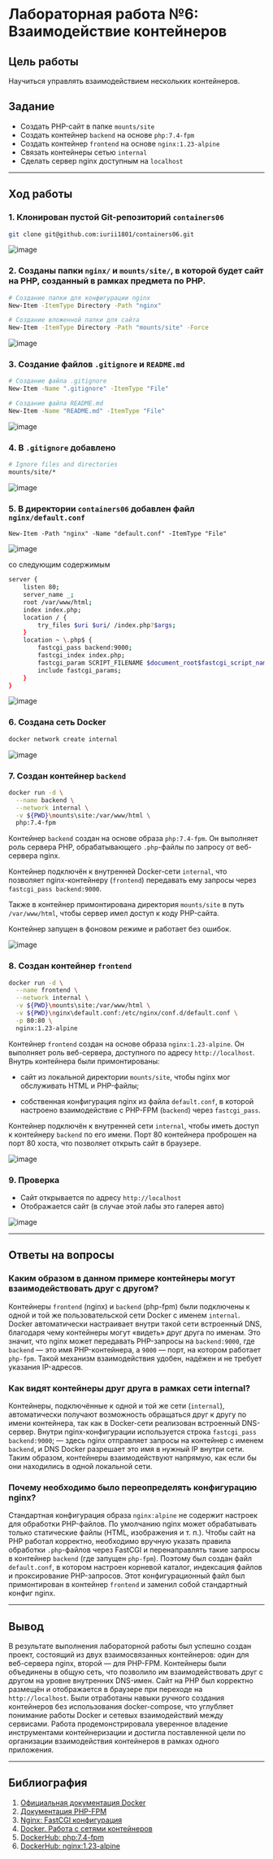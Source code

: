 # Лабораторная работа №6: Взаимодействие контейнеров

## Цель работы

Научиться управлять взаимодействием нескольких контейнеров.

## Задание

- Создать PHP-сайт в папке `mounts/site`
- Создать контейнер `backend` на основе `php:7.4-fpm`
- Создать контейнер `frontend` на основе `nginx:1.23-alpine`
- Связать контейнеры сетью `internal`
- Сделать сервер nginx доступным на `localhost`

---

## Ход работы

### 1. Клонирован пустой Git-репозиторий `containers06`

```sh
git clone git@github.com:iurii1801/containers06.git
```

![image](https://i.imgur.com/Lrfrnl8.png)

### 2. Созданы папки `nginx/` и `mounts/site/`, в которой будет сайт на **PHP**, созданный в рамках предмета по **PHP**.

```sh
# Создание папки для конфигурации nginx
New-Item -ItemType Directory -Path "nginx"

# Создание вложенной папки для сайта
New-Item -ItemType Directory -Path "mounts/site" -Force
```

![image](https://i.imgur.com/Y0kbG0E.png)

### 3. Создание файлов `.gitignore` и `README.md`

```sh
# Создание файла .gitignore
New-Item -Name ".gitignore" -ItemType "File"

# Создание файла README.md
New-Item -Name "README.md" -ItemType "File"
```

![image](https://i.imgur.com/UkzckTa.png)

### 4. В `.gitignore` добавлено

```sh
# Ignore files and directories
mounts/site/*
```

![image](https://i.imgur.com/gv3tnBJ.png)

### 5. В директории `containers06` добавлен файл `nginx/default.conf`

```nginx
New-Item -Path "nginx" -Name "default.conf" -ItemType "File"
```

![image](https://i.imgur.com/rywCSNJ.png)

со следующим содержимым

```sh
server {
    listen 80;
    server_name _;
    root /var/www/html;
    index index.php;
    location / {
        try_files $uri $uri/ /index.php?$args;
    }
    location ~ \.php$ {
        fastcgi_pass backend:9000;
        fastcgi_index index.php;
        fastcgi_param SCRIPT_FILENAME $document_root$fastcgi_script_name;
        include fastcgi_params;
    }
}
```

![image](https://i.imgur.com/kJciwak.png)

### 6. Создана сеть Docker

```sh
docker network create internal
```

![image](https://i.imgur.com/3CR0o1V.png)

### 7. Создан контейнер `backend`

```sh
docker run -d \
  --name backend \
  --network internal \
  -v ${PWD}\mounts\site:/var/www/html \
  php:7.4-fpm
```

Контейнер `backend` создан на основе образа `php:7.4-fpm`. Он выполняет роль сервера PHP, обрабатывающего `.php`-файлы по запросу от веб-сервера nginx.

Контейнер подключён к внутренней Docker-сети `internal`, что позволяет nginx-контейнеру (`frontend`) передавать ему запросы через `fastcgi_pass backend:9000`.

Также в контейнер примонтирована директория `mounts/site` в путь `/var/www/html`, чтобы сервер имел доступ к коду PHP-сайта.

Контейнер запущен в фоновом режиме и работает без ошибок.

![image](https://i.imgur.com/pYoS04O.png)

### 8. Создан контейнер `frontend`

```sh
docker run -d \
  --name frontend \
  --network internal \
  -v ${PWD}\mounts\site:/var/www/html \
  -v ${PWD}\nginx\default.conf:/etc/nginx/conf.d/default.conf \
  -p 80:80 \
  nginx:1.23-alpine
```

Контейнер `frontend` создан на основе образа `nginx:1.23-alpine`. Он выполняет роль веб-сервера, доступного по адресу `http://localhost`.
Внутрь контейнера были примонтированы:

- сайт из локальной директории `mounts/site`, чтобы nginx мог обслуживать HTML и PHP-файлы;

- собственная конфигурация nginx из файла `default.conf`, в которой настроено взаимодействие с PHP-FPM (`backend`) через `fastcgi_pass`.

Контейнер подключён к внутренней сети `internal`, чтобы иметь доступ к контейнеру `backend` по его имени. Порт 80 контейнера проброшен на порт 80 хоста, что позволяет открыть сайт в браузере.

![image](https://i.imgur.com/KJVVmSU.png)

### 9. Проверка

- Сайт открывается по адресу `http://localhost`
- Отображается сайт (в случае этой лабы это галерея авто)

![image](https://i.imgur.com/cIzGEZw.png)

---

## Ответы на вопросы

### Каким образом в данном примере контейнеры могут взаимодействовать друг с другом?

Контейнеры `frontend` (nginx) и `backend` (php-fpm) были подключены к одной и той же пользовательской сети Docker с именем `internal`. Docker автоматически настраивает внутри такой сети встроенный DNS, благодаря чему контейнеры могут «видеть» друг друга по именам. Это значит, что nginx может передавать PHP-запросы на `backend:9000`, где `backend` — это имя PHP-контейнера, а `9000` — порт, на котором работает `php-fpm`. Такой механизм взаимодействия удобен, надёжен и не требует указания IP-адресов.

### Как видят контейнеры друг друга в рамках сети internal?

Контейнеры, подключённые к одной и той же сети (`internal`), автоматически получают возможность обращаться друг к другу по имени контейнера, так как в Docker-сети реализован встроенный DNS-сервер. Внутри nginx-конфигурации используется строка `fastcgi_pass backend:9000`; — здесь nginx отправляет запросы на контейнер с именем `backend`, и DNS Docker разрешает это имя в нужный IP внутри сети. Таким образом, контейнеры взаимодействуют напрямую, как если бы они находились в одной локальной сети.

### Почему необходимо было переопределять конфигурацию nginx?

Стандартная конфигурация образа `nginx:alpine` не содержит настроек для обработки PHP-файлов. По умолчанию nginx может обрабатывать только статические файлы (HTML, изображения и т. п.). Чтобы сайт на PHP работал корректно, необходимо вручную указать правила обработки `.php`-файлов через FastCGI и перенаправлять такие запросы в контейнер `backend` (где запущен `php-fpm`). Поэтому был создан файл `default.conf`, в котором настроен корневой каталог, индексация файлов и проксирование PHP-запросов. Этот конфигурационный файл был примонтирован в контейнер `frontend` и заменил собой стандартный конфиг nginx.

---

## Вывод

В результате выполнения лабораторной работы был успешно создан проект, состоящий из двух взаимосвязанных контейнеров: один для веб-сервера nginx, второй — для PHP-FPM. Контейнеры были объединены в общую сеть, что позволило им взаимодействовать друг с другом на уровне внутренних DNS-имен. Сайт на PHP был корректно размещён и отображается в браузере при переходе на `http://localhost`. Были отработаны навыки ручного создания контейнеров без использования docker-compose, что углубляет понимание работы Docker и сетевых взаимодействий между сервисами. Работа продемонстрировала уверенное владение инструментами контейнеризации и достигла поставленной цели по организации взаимодействия контейнеров в рамках одного приложения.

---

## Библиография

1. [Официальная документация Docker](https://docs.docker.com/)
2. [Документация PHP-FPM](https://www.php.net/manual/ru/install.fpm.php)
3. [Nginx: FastCGI конфигурация](https://nginx.org/ru/docs/http/ngx_http_fastcgi_module.html)
4. [Docker. Работа с сетями контейнеров](https://docs.docker.com/network/)
5. [DockerHub: php:7.4-fpm](https://hub.docker.com/_/php)
6. [DockerHub: nginx:1.23-alpine](https://hub.docker.com/_/nginx) 